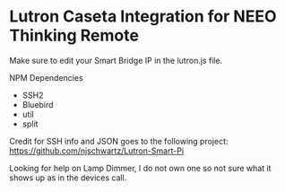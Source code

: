 # Lutron Caseta Integration for NEEO Thinking Remote

Make sure to edit your Smart Bridge IP in the lutron.js file.

NPM Dependencies
- SSH2
- Bluebird
- util
- split

Credit for SSH info and JSON goes to the following project:
https://github.com/njschwartz/Lutron-Smart-Pi

Looking for help on Lamp Dimmer, I do not own one so not sure what it shows up as in the devices call.